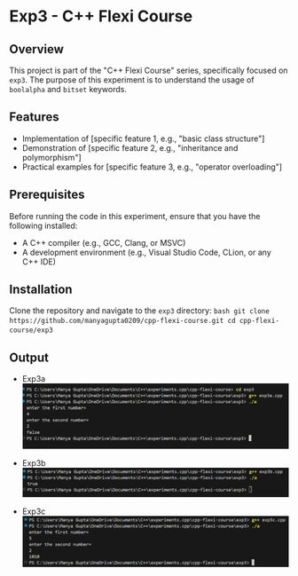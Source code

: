 # Exp3 - C++ Flexi Course

## Overview
 This project is part of the "C++ Flexi Course" series, specifically focused on `exp3`. The purpose of this experiment is to understand the usage of `boolalpha` and `bitset` keywords.

## Features
 - Implementation of [specific feature 1, e.g., "basic class structure"]
 - Demonstration of [specific feature 2, e.g., "inheritance and polymorphism"]
 - Practical examples for [specific feature 3, e.g., "operator overloading"]

## Prerequisites
 Before running the code in this experiment, ensure that you have the following installed:
 - A C++ compiler (e.g., GCC, Clang, or MSVC)
 - A development environment (e.g., Visual Studio Code, CLion, or any C++ IDE)

## Installation
Clone the repository and navigate to the `exp3` directory:
    ```bash
    git clone https://github.com/manyagupta0209/cpp-flexi-course.git
    cd cpp-flexi-course/exp3
    ```

## Output
 - Exp3a
 ![alt text](image.png)

 - Exp3b
 ![alt text](image-1.png)

 - Exp3c
 ![alt text](image-2.png)
